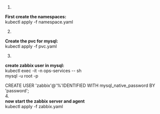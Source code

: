 1.
<b>First create the namespaces:</b><br>
kubectl apply -f namespace.yaml

2.
<b>Create the pvc for mysql:</b><br>
kubectl apply -f pvc.yaml

3.
<b>create zabbix user in mysql:</b> <br>
kubectl exec -it -n ops-services <mysql-pod-name> -- sh <br>
mysql -u root -p

CREATE USER 'zabbix'@'%'IDENTIFIED WITH mysql_native_password BY 'password';<br>
4.<br>
<b>now start the zabbix server and agent</b><br>
kubectl apply -f zabbix.yaml
